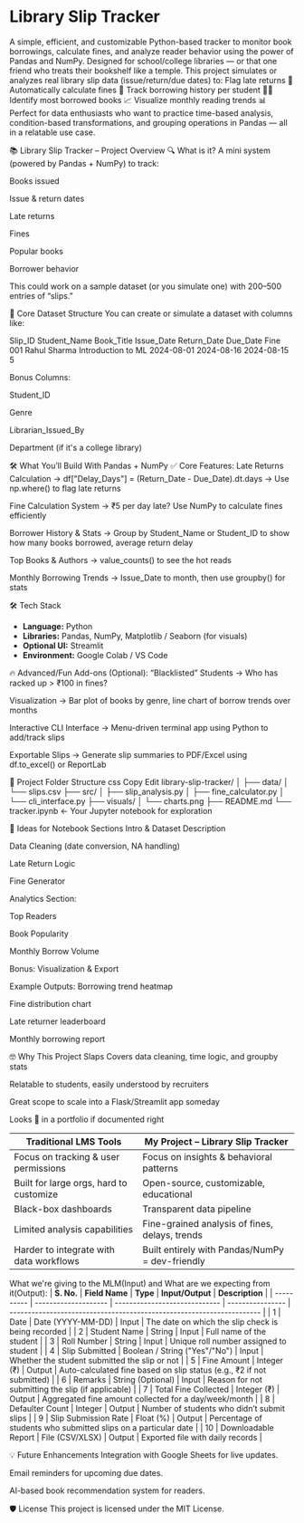 # Library Slip Tracker
A simple, efficient, and customizable Python-based tracker to monitor book borrowings, calculate fines, and analyze reader behavior using the power of Pandas and NumPy.
Designed for school/college libraries — or that one friend who treats their bookshelf like a temple. 
This project simulates or analyzes real library slip data (issue/return/due dates) to: 
Flag late returns 📅 
Automatically calculate fines 💸 
Track borrowing history per student 🧑‍🎓  
Identify most borrowed books 📈 
Visualize monthly reading trends 📊 
Perfect for data enthusiasts who want to practice time-based analysis, condition-based transformations, and grouping operations in Pandas — all in a relatable use case.

📚 Library Slip Tracker – Project Overview
🔍 What is it?
A mini system (powered by Pandas + NumPy) to track:

Books issued

Issue & return dates

Late returns

Fines

Popular books

Borrower behavior

This could work on a sample dataset (or you simulate one) with 200–500 entries of “slips.”

🧠 Core Dataset Structure
You can create or simulate a dataset with columns like:

Slip_ID	Student_Name	Book_Title	Issue_Date	Return_Date	Due_Date	Fine
001	Rahul Sharma	Introduction to ML	2024-08-01	2024-08-16	2024-08-15	5

Bonus Columns:

Student_ID

Genre

Librarian_Issued_By

Department (if it's a college library)

🛠️ What You’ll Build With Pandas + NumPy
✅ Core Features:
Late Returns Calculation
→ df["Delay_Days"] = (Return_Date - Due_Date).dt.days
→ Use np.where() to flag late returns

Fine Calculation System
→ ₹5 per day late? Use NumPy to calculate fines efficiently

Borrower History & Stats
→ Group by Student_Name or Student_ID to show how many books borrowed, average return delay

Top Books & Authors
→ value_counts() to see the hot reads

Monthly Borrowing Trends
→ Issue_Date to month, then use groupby() for stats

🛠️ Tech Stack
- **Language:** Python  
- **Libraries:** Pandas, NumPy, Matplotlib / Seaborn (for visuals)  
- **Optional UI:** Streamlit  
- **Environment:** Google Colab / VS Code 

🔥 Advanced/Fun Add-ons (Optional):
“Blacklisted” Students → Who has racked up > ₹100 in fines?

Visualization → Bar plot of books by genre, line chart of borrow trends over months

Interactive CLI Interface → Menu-driven terminal app using Python to add/track slips

Exportable Slips → Generate slip summaries to PDF/Excel using df.to_excel() or ReportLab

📁 Project Folder Structure
css
Copy
Edit
library-slip-tracker/
│
├── data/
│   └── slips.csv
├── src/
│   ├── slip_analysis.py
│   ├── fine_calculator.py
│   └── cli_interface.py
├── visuals/
│   └── charts.png
├── README.md
└── tracker.ipynb  ← Your Jupyter notebook for exploration

📌 Ideas for Notebook Sections
Intro & Dataset Description

Data Cleaning (date conversion, NA handling)

Late Return Logic

Fine Generator

Analytics Section:

Top Readers

Book Popularity

Monthly Borrow Volume

Bonus: Visualization & Export

Example Outputs:
Borrowing trend heatmap

Fine distribution chart

Late returner leaderboard

Monthly borrowing report

🤓 Why This Project Slaps
Covers data cleaning, time logic, and groupby stats

Relatable to students, easily understood by recruiters

Great scope to scale into a Flask/Streamlit app someday

Looks 💯 in a portfolio if documented right


| Traditional LMS Tools                   | My Project – Library Slip Tracker               |
| --------------------------------------- | ----------------------------------------------- |
| Focus on tracking & user permissions    | Focus on insights & behavioral patterns         |
| Built for large orgs, hard to customize | Open-source, customizable, educational          |
| Black-box dashboards                    | Transparent data pipeline                       |
| Limited analysis capabilities           | Fine-grained analysis of fines, delays, trends  |
| Harder to integrate with data workflows | Built entirely with Pandas/NumPy = dev-friendly |

What we're giving to the MLM(Input) and What are we expecting from it(Output):
| **S. No.** | **Field Name**       | **Type**                      | **Input/Output** | **Description**                                                       |
| ---------- | -------------------- | ----------------------------- | ---------------- | --------------------------------------------------------------------- |
| 1          | Date                 | Date (YYYY-MM-DD)             | Input            | The date on which the slip check is being recorded                    |
| 2          | Student Name         | String                        | Input            | Full name of the student                                              |
| 3          | Roll Number          | String                        | Input            | Unique roll number assigned to student                                |
| 4          | Slip Submitted       | Boolean / String ("Yes"/"No") | Input            | Whether the student submitted the slip or not                         |
| 5          | Fine Amount          | Integer (₹)                   | Output           | Auto-calculated fine based on slip status (e.g., ₹2 if not submitted) |
| 6          | Remarks              | String (Optional)             | Input            | Reason for not submitting the slip (if applicable)                    |
| 7          | Total Fine Collected | Integer (₹)                   | Output           | Aggregated fine amount collected for a day/week/month                 |
| 8          | Defaulter Count      | Integer                       | Output           | Number of students who didn’t submit slips                            |
| 9          | Slip Submission Rate | Float (%)                     | Output           | Percentage of students who submitted slips on a particular date       |
| 10         | Downloadable Report  | File (CSV/XLSX)               | Output           | Exported file with daily records                                      |

💡 Future Enhancements
Integration with Google Sheets for live updates.

Email reminders for upcoming due dates.

AI-based book recommendation system for readers.

🛡️ License
This project is licensed under the MIT License.






